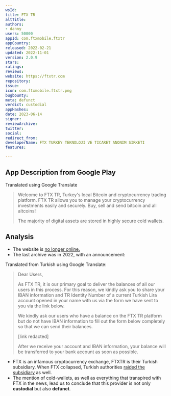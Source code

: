 ```yaml
---
wsId: 
title: FTX TR
altTitle: 
authors:
- danny
users: 50000
appId: com.ftxmobile.ftxtr
appCountry: 
released: 2022-02-21
updated: 2022-11-01
version: 2.0.9
stars: 
ratings: 
reviews: 
website: https://ftxtr.com
repository: 
issue: 
icon: com.ftxmobile.ftxtr.png
bugbounty: 
meta: defunct
verdict: custodial
appHashes: 
date: 2023-06-14
signer: 
reviewArchive: 
twitter: 
social: 
redirect_from: 
developerName: FTX TURKEY TEKNOLOJI VE TICARET ANONIM SIRKETI
features: 

---
```


## App Description from Google Play 

Translated using Google Translate

> Welcome to FTX TR, Turkey's local Bitcoin and cryptocurrency trading platform. FTX TR allows you to manage your cryptocurrency investments easily and securely. Buy, sell and send bitcoin and all altcoins!
> 
> The majority of digital assets are stored in highly secure cold wallets.

## Analysis 

- The website is [no longer online.](https://www.isitdownrightnow.com/ftxtr.com.html)
- The last archive was in 2022, with an announcement: 

Translated from Turkish using Google Translate:

> Dear Users,
>
> As FTX TR, it is our primary goal to deliver the balances of all our users in this process. For this reason, we kindly ask you to share your IBAN information and TR Identity Number of a current Turkish Lira account opened in your name with us via the form we have sent to you via the link below.
>
> We kindly ask our users who have a balance on the FTX TR platform but do not have IBAN information to fill out the form below completely so that we can send their balances.
>
> [link redacted]
>
> After we receive your account and IBAN information, your balance will be transferred to your bank account as soon as possible.

- FTX is an infamous cryptocurrency exchange, FTXTR is their Turkish subsidiary. When FTX collapsed, Turkish authorities [raided the subsidiary](https://decrypt.co/115547/turkey-seizes-ftx-founder-sam-bankman-fried-assets) as well.
- The mention of cold-wallets, as well as everything that transpired with FTX in the news, lead us to conclude that this provider is not only **custodial** but also **defunct**.
